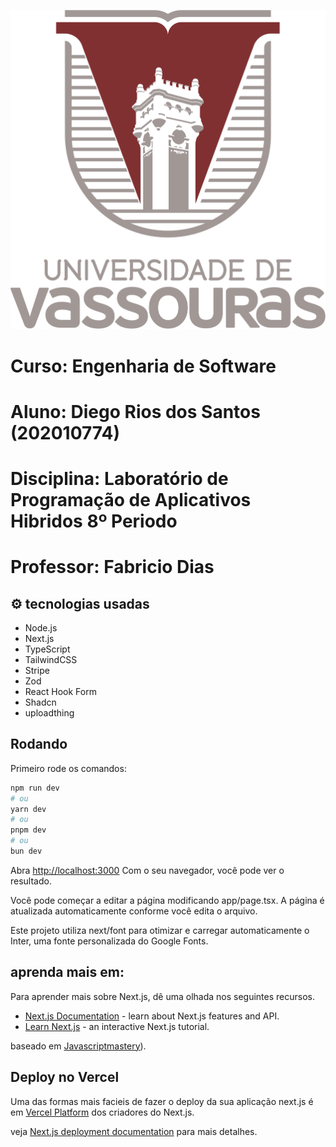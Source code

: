 ![alt text](https://github.com/DiegoWebwork/estrutura-de-dados/blob/main/universidade%20de%20vassouras%20Vertical.png)

# Curso: Engenharia de Software
# Aluno: Diego Rios dos Santos (202010774)
# Disciplina: Laboratório de Programação de Aplicativos Hibridos 8º Periodo
# Professor: Fabricio Dias

## <a name="tech-stack">⚙️ tecnologias usadas</a>

- Node.js
- Next.js
- TypeScript
- TailwindCSS
- Stripe
- Zod
- React Hook Form
- Shadcn
- uploadthing

## Rodando

Primeiro rode os comandos:

```bash
npm run dev
# ou
yarn dev
# ou
pnpm dev
# ou
bun dev
```

Abra [http://localhost:3000](http://localhost:3000) Com o seu navegador, você pode ver o resultado.

Você pode começar a editar a página modificando app/page.tsx. A página é atualizada automaticamente conforme você edita o arquivo.

Este projeto utiliza next/font para otimizar e carregar automaticamente o Inter, uma fonte personalizada do Google Fonts.

## aprenda mais em:

Para aprender mais sobre Next.js, dê uma olhada nos seguintes recursos.

- [Next.js Documentation](https://nextjs.org/docs) - learn about Next.js features and API.
- [Learn Next.js](https://nextjs.org/learn) - an interactive Next.js tutorial.

baseado em  [Javascriptmastery](https://github.com/adrianhajdin/event_platform)).

## Deploy no Vercel

Uma das formas mais facieis de fazer o deploy da sua aplicação next.js é em [Vercel Platform](https://github.com/DiegoWebwork/eventsni) dos criadores do Next.js.

veja [Next.js deployment documentation](https://nextjs.org/docs/deployment) para mais detalhes.
